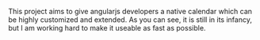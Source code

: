 This project aims to give angularjs developers a native calendar which can be highly customized and extended.
As you can see, it is still in its infancy, but I am working hard to make it useable as fast as possible.
